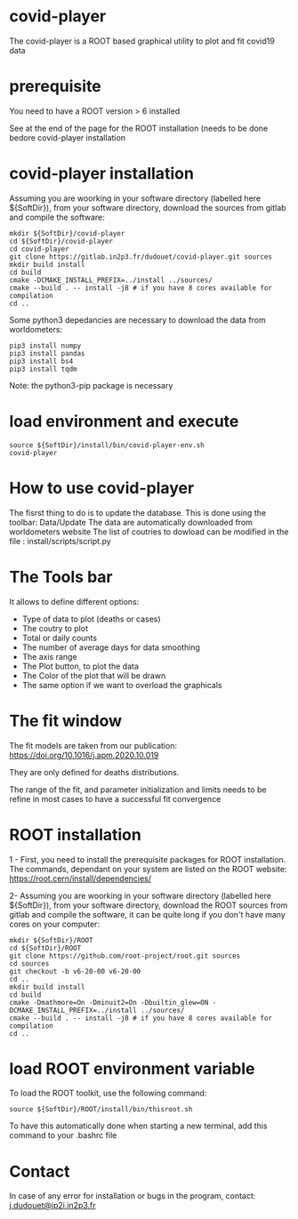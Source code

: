 # covid-player

The covid-player is a ROOT based graphical utility to plot and fit covid19 data

# prerequisite

You need to have a ROOT version > 6 installed

See at the end of the page for the ROOT installation (needs to be done bedore covid-player installation

# covid-player installation

Assuming you are woorking in your software directory (labelled here ${SoftDir}), from your software directory, download the sources from gitlab and compile the software:

```
mkdir ${SoftDir}/covid-player
cd ${SoftDir}/covid-player
cd covid-player
git clone https://gitlab.in2p3.fr/dudouet/covid-player.git sources
mkdir build install
cd build
cmake -DCMAKE_INSTALL_PREFIX=../install ../sources/
cmake --build . -- install -j8 # if you have 8 cores available for compilation
cd ..
```

Some python3 depedancies are necessary to download the data from worldometers:

```
pip3 install numpy
pip3 install pandas
pip3 install bs4
pip3 install tqdm
```

Note: the python3-pip package is necessary


# load environment and execute

```
source ${SoftDir}/install/bin/covid-player-env.sh
covid-player
```

# How to use covid-player

The fisrst thing to do is to update the database. This is done using the toolbar: Data/Update
The data are automatically downloaded from worldometers website
The list of coutries to dowload can be modified in the file : install/scripts/script.py

# The Tools bar

It allows to define different options:
- Type of data to plot (deaths or cases)
- The coutry to plot
- Total or daily counts
- The number of average days for data smoothing
- The axis range
- The Plot button, to plot the data
- The Color of the plot that will be drawn
- The same option if we want to overload the graphicals

# The fit window

The fit models are taken from our publication: https://doi.org/10.1016/j.apm.2020.10.019

They are only defined for deaths distributions.

The range of the fit, and parameter initialization and limits needs to be refine in most cases to have a successful fit convergence

# ROOT installation

1 - First, you need to install the prerequisite packages for ROOT installation. The commands, dependant on your system are listed on the ROOT website: https://root.cern/install/dependencies/

2- Assuming you are woorking in your software directory (labelled here ${SoftDir}), from your software directory, download the ROOT sources from gitlab and compile the software, it can be quite long if you don't have many cores on your computer:

```
mkdir ${SoftDir}/ROOT
cd ${SoftDir}/ROOT
git clone https://github.com/root-project/root.git sources
cd sources
git checkout -b v6-20-00 v6-20-00
cd ..
mkdir build install
cd build
cmake -Dmathmore=On -Dminuit2=On -Dbuiltin_glew=ON -DCMAKE_INSTALL_PREFIX=../install ../sources/
cmake --build . -- install -j8 # if you have 8 cores available for compilation
cd ..
```

# load ROOT environment variable

To load the ROOT toolkit, use the following command:

```
source ${SoftDir}/ROOT/install/bin/thisroot.sh
```

To have this automatically done when starting a new terminal, add this command to your .bashrc file

# Contact

In case of any error for installation or bugs in the program, contact: j.dudouet@ip2i.in2p3.fr

